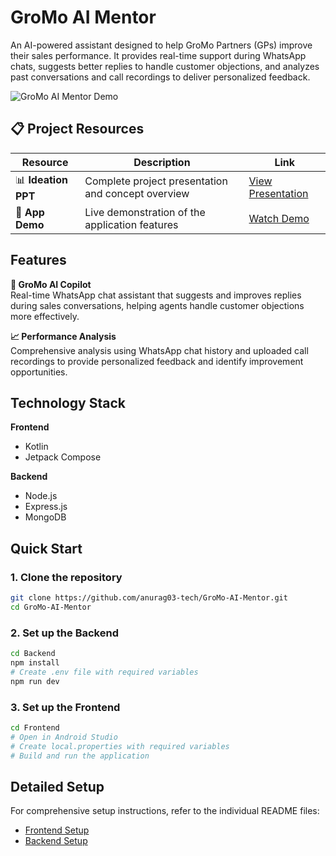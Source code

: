 # GroMo AI Mentor

An AI-powered assistant designed to help GroMo Partners (GPs) improve their sales performance. It provides real-time support during WhatsApp chats, suggests better replies to handle customer objections, and analyzes past conversations and call recordings to deliver personalized feedback.

![GroMo AI Mentor Demo](https://github.com/user-attachments/assets/b1b66068-e532-42a6-acdd-fc0df1a79876)

## 📋 Project Resources

| Resource            | Description                                        | Link                                                                                             |
| ------------------- | -------------------------------------------------- | ------------------------------------------------------------------------------------------------ |
| 📊 **Ideation PPT** | Complete project presentation and concept overview | [View Presentation](https://drive.google.com/file/d/1G43za8HC5fNapsXOygYPtF7mGM7qZ0dX/view)      |
| 📱 **App Demo**     | Live demonstration of the application features     | [Watch Demo](https://drive.google.com/file/d/1XUMvxhC-QP2-ZG9PzD6Hl231rOjDiA0m/view?usp=sharing) |

## Features

**🤖 GroMo AI Copilot**  
Real-time WhatsApp chat assistant that suggests and improves replies during sales conversations, helping agents handle customer objections more effectively.

**📈 Performance Analysis**  
Comprehensive analysis using WhatsApp chat history and uploaded call recordings to provide personalized feedback and identify improvement opportunities.

## Technology Stack

**Frontend**

- Kotlin
- Jetpack Compose

**Backend**

- Node.js
- Express.js
- MongoDB

## Quick Start

### 1. Clone the repository

```bash
git clone https://github.com/anurag03-tech/GroMo-AI-Mentor.git
cd GroMo-AI-Mentor
```

### 2. Set up the Backend

```bash
cd Backend
npm install
# Create .env file with required variables
npm run dev
```

### 3. Set up the Frontend

```bash
cd Frontend
# Open in Android Studio
# Create local.properties with required variables
# Build and run the application
```

## Detailed Setup

For comprehensive setup instructions, refer to the individual README files:

- [Frontend Setup](Frontend/README.md)
- [Backend Setup](Backend/README.md)
